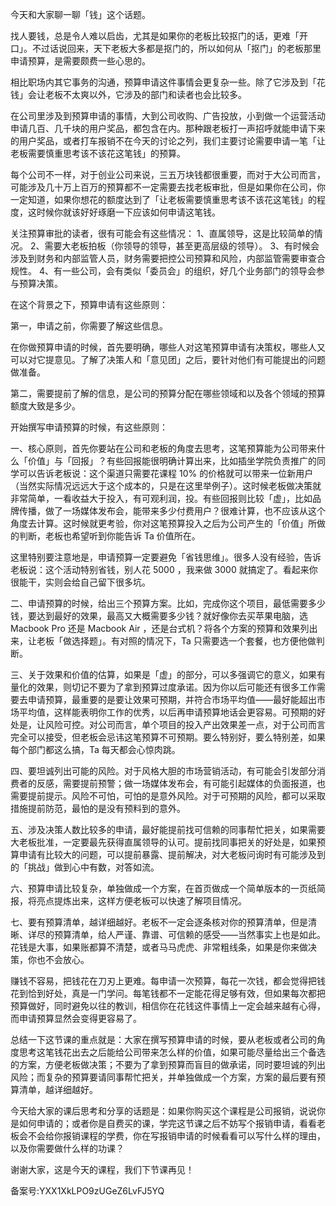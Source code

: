 今天和大家聊一聊「钱」这个话题。

找人要钱，总是令人难以启齿，尤其是如果你的老板比较抠门的话，更难「开口」。不过话说回来，天下老板大多都是抠门的，所以如何从「抠门」的老板那里申请预算，是需要颇费一些心思的。

相比职场内其它事务的沟通，预算申请这件事情会更复杂一些。除了它涉及到「花钱」会让老板不太爽以外，它涉及的部门和读者也会比较多。

在公司里涉及到预算申请的事情，大到公司收购、广告投放，小到做一个运营活动申请几百、几千块的用户奖品，都包含在内。那种跟老板打一声招呼就能申请下来的用户奖品，或者打车报销不在今天的讨论之列，我们主要讨论需要申请一笔「让老板需要慎重思考该不该花这笔钱」的预算。

每个公司不一样，对于创业公司来说，三五万块钱都很重要，而对于大公司而言，可能涉及几十万上百万的预算都不一定需要去找老板审批，但是如果你在公司，你一定知道，如果你想花的额度达到了「让老板需要慎重思考该不该花这笔钱」的程度，这时候你就该好好琢磨一下应该如何申请这笔钱。

关注预算审批的读者，很有可能会有这些情况： 1、直属领导，这是比较简单的情况。 2、需要大老板拍板（你领导的领导，甚至更高层级的领导）。 3、有时候会涉及到财务和内部监管人员，财务需要把控公司预算和风险，内部监管需要审查合规性。 4、有一些公司，会有类似「委员会」的组织，好几个业务部门的领导会参与预算决策。

在这个背景之下，预算申请有这些原则：

第一，申请之前，你需要了解这些信息。

在你做预算申请的时候，首先要明确，哪些人对这笔预算申请有决策权，哪些人又可以对它提意见。了解了决策人和「意见团」之后，要针对他们有可能提出的问题做准备。

第二，需要提前了解的信息，是公司的预算分配在哪些领域和以及各个领域的预算额度大致是多少。

开始撰写申请预算的时候，有这些原则：

一、核心原则，首先你要站在公司和老板的角度去思考，这笔预算能为公司带来什么「价值」与「回报」？有些回报能很明确计算出来，比如插坐学院负责推广的同学可以告诉老板说：这个渠道只需要花课程 10\% 的价格就可以带来一位新用户（当然实际情况远远大于这个成本的，只是在这里举例子）。这时候老板做决策就非常简单，一看收益大于投入，有可观利润，投。有些回报则比较「虚」，比如品牌传播，做了一场媒体发布会，能带来多少付费用户？很难计算，也不应该从这个角度去计算。这时候就更考验，你对这笔预算投入之后为公司产生的「价值」所做的判断，老板也希望听到你能告诉 Ta 价值所在。

这里特别要注意地是，申请预算一定要避免「省钱思维」。很多人没有经验，告诉老板说：这个活动特别省钱，别人花 5000 ，我来做 3000 就搞定了。看起来你很能干，实则会给自己留下很多坑。

二、申请预算的时候，给出三个预算方案。比如，完成你这个项目，最低需要多少钱，要达到最好的效果，最高又大概需要多少钱？就好像你去买苹果电脑，选 Macbook Pro 还是 Macbook Air ，还是台式机？将各个方案的预算和效果列出来，让老板「做选择题」。有对照的情况下，Ta 只需要选一个套餐，也方便他做判断。

三、关于效果和价值的估算，如果是「虚」的部分，可以多强调它的意义，如果有量化的效果，则切记不要为了拿到预算过度承诺。因为你以后可能还有很多工作需要去申请预算，最重要的是要让效果可预期，并符合市场平均值——最好能超出市场平均值，这样能表明你工作的优秀，以后再申请预算地话会更容易。可预期的好处是，让风险可控。对公司而言，单个项目的投入产出效果差一点，对于公司而言完全可以接受，但老板会忌讳这笔预算不可预期。要么特别好，要么特别差，如果每个部门都这么搞，Ta 每天都会心惊肉跳。

四、要坦诚列出可能的风险。对于风格大胆的市场营销活动，有可能会引发部分消费者的反感，需要提前预警；做一场媒体发布会，有可能引起媒体的负面报道，也需要提前提示。风险不可怕，可怕的是意外风险。对于可预期的风险，都可以采取措施提前防范，最怕的是没有预料到的意外。

五、涉及决策人数比较多的申请，最好能提前找可信赖的同事帮忙把关，如果需要大老板批准，一定要最先获得直属领导的认可。提前找同事把关的好处是，如果预算申请有比较大的问题，可以提前暴露、提前解决，对大老板问询时有可能涉及到的「挑战」做到心中有数，对答如流。

六、预算申请比较复杂，单独做成一个方案，在首页做成一个简单版本的一页纸简报，将亮点提炼出来，这样方便老板可以快速了解项目情况。

七、要有预算清单，越详细越好。老板不一定会逐条核对你的预算清单，但是清晰、详尽的预算清单，给人严谨、靠谱、可信赖的感受——当然事实上也是如此。花钱是大事，如果账都算不清楚，或者马马虎虎、非常粗线条，如果是你来做决策，你也不会放心。

赚钱不容易，把钱花在刀刃上更难。每申请一次预算，每花一次钱，都会觉得把钱花到恰到好处，真是一门学问。每笔钱都不一定能花得足够有效，但如果每次都把预算做好，同时避免以往的教训，相信你在花钱这件事情上一定会越来越有心得，而申请预算显然会变得更容易了。

总结一下这节课的重点就是：大家在撰写预算申请的时候，要从老板或者公司的角度思考这笔钱花出去之后能给公司带来怎么样的价值，如果可能尽量给出三个备选的方案，方便老板做决策；不要为了拿到预算而盲目的做承诺，同时要坦诚的列出风险；而复杂的预算要请同事帮忙把关，并单独做成一个方案，方案的最后要有预算清单，越详细越好。

今天给大家的课后思考和分享的话题是：如果你购买这个课程是公司报销，说说你是如何申请的；或者你是自费买的课，学完这节课之后不妨写个报销申请，看看老板会不会给你报销课程的学费，你在写报销申请的时候看看可以写什么样的理由，以及你需要做什么样的功课？

谢谢大家，这是今天的课程，我们下节课再见！

备案号:YXX1XkLPO9zUGeZ6LvFJ5YQ